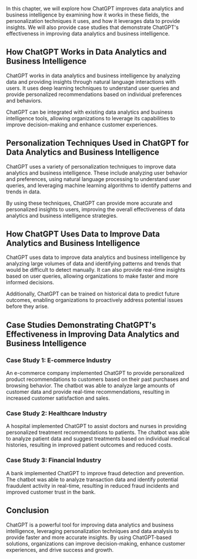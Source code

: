 
In this chapter, we will explore how ChatGPT improves data analytics and business intelligence by examining how it works in these fields, the personalization techniques it uses, and how it leverages data to provide insights. We will also provide case studies that demonstrate ChatGPT's effectiveness in improving data analytics and business intelligence.

How ChatGPT Works in Data Analytics and Business Intelligence
-------------------------------------------------------------

ChatGPT works in data analytics and business intelligence by analyzing data and providing insights through natural language interactions with users. It uses deep learning techniques to understand user queries and provide personalized recommendations based on individual preferences and behaviors.

ChatGPT can be integrated with existing data analytics and business intelligence tools, allowing organizations to leverage its capabilities to improve decision-making and enhance customer experiences.

Personalization Techniques Used in ChatGPT for Data Analytics and Business Intelligence
---------------------------------------------------------------------------------------

ChatGPT uses a variety of personalization techniques to improve data analytics and business intelligence. These include analyzing user behavior and preferences, using natural language processing to understand user queries, and leveraging machine learning algorithms to identify patterns and trends in data.

By using these techniques, ChatGPT can provide more accurate and personalized insights to users, improving the overall effectiveness of data analytics and business intelligence strategies.

How ChatGPT Uses Data to Improve Data Analytics and Business Intelligence
-------------------------------------------------------------------------

ChatGPT uses data to improve data analytics and business intelligence by analyzing large volumes of data and identifying patterns and trends that would be difficult to detect manually. It can also provide real-time insights based on user queries, allowing organizations to make faster and more informed decisions.

Additionally, ChatGPT can be trained on historical data to predict future outcomes, enabling organizations to proactively address potential issues before they arise.

Case Studies Demonstrating ChatGPT's Effectiveness in Improving Data Analytics and Business Intelligence
--------------------------------------------------------------------------------------------------------

### Case Study 1: E-commerce Industry

An e-commerce company implemented ChatGPT to provide personalized product recommendations to customers based on their past purchases and browsing behavior. The chatbot was able to analyze large amounts of customer data and provide real-time recommendations, resulting in increased customer satisfaction and sales.

### Case Study 2: Healthcare Industry

A hospital implemented ChatGPT to assist doctors and nurses in providing personalized treatment recommendations to patients. The chatbot was able to analyze patient data and suggest treatments based on individual medical histories, resulting in improved patient outcomes and reduced costs.

### Case Study 3: Financial Industry

A bank implemented ChatGPT to improve fraud detection and prevention. The chatbot was able to analyze transaction data and identify potential fraudulent activity in real-time, resulting in reduced fraud incidents and improved customer trust in the bank.

Conclusion
----------

ChatGPT is a powerful tool for improving data analytics and business intelligence, leveraging personalization techniques and data analysis to provide faster and more accurate insights. By using ChatGPT-based solutions, organizations can improve decision-making, enhance customer experiences, and drive success and growth.
